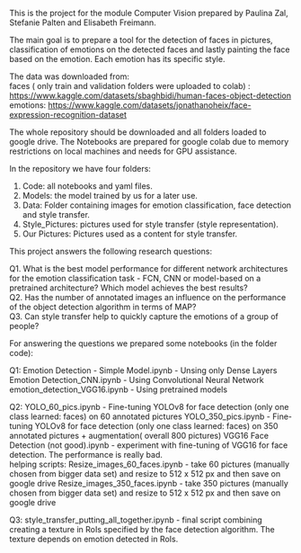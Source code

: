 This is the project for the module Computer Vision prepared by Paulina Zal, Stefanie Palten and Elisabeth Freimann.

The main goal is to prepare a tool for the detection of faces in pictures, classification of emotions on the detected faces and lastly painting the face based on the emotion. Each emotion has its specific style.

The data was downloaded from: <br>
faces ( only train and validation folders were uploaded to colab) : https://www.kaggle.com/datasets/sbaghbidi/human-faces-object-detection <br>
emotions: https://www.kaggle.com/datasets/jonathanoheix/face-expression-recognition-dataset

The whole repository should be downloaded and all folders loaded to google drive. The Notebooks are prepared for google colab due to memory restrictions on local machines and needs for GPU assistance.

In the repository we have four folders:
1. Code: all notebooks and yaml files.
2. Models: the model trained by us for a later use.
3. Data: Folder containing images for emotion classification, face detection and style transfer.
4. Style_Pictures: pictures used for style transfer (style representation).
5. Our Pictures: Pictures used as a content for style transfer.

This project answers the following research questions:

Q1. What is the best model performance for different network architectures for the emotion classification task - FCN, CNN or model-based on a pretrained architecture? Which model achieves the best results?<br>
Q2. Has the number of annotated images an influence on the performance of the object detection algorithm in terms of MAP​? <br>
Q3. Can style transfer help to quickly capture the emotions of a group of people? <br>


For answering the questions we prepared some notebooks (in the folder code):

Q1: 
Emotion Detection - Simple Model.ipynb - Unsing only Dense Layers
Emotion Detection_CNN.ipynb - Using Convolutional Neural Network
emotion_detection_VGG16.ipynb - Using pretrained models

Q2:
YOLO_60_pics.ipynb - Fine-tuning YOLOv8 for face detection (only one class learned: faces) on 60 annotated pictures
YOLO_350_pics.ipynb - Fine-tuning YOLOv8 for face detection (only one class learned: faces) on 350 annotated pictures + augmentation( overall 800 pictures)
VGG16 Face Detection (not good).ipynb - experiment with fine-tuning of VGG16 for face detection. The performance is really bad.  
  helping scripts:
  Resize_images_60_faces.ipynb - take 60 pictures (manually chosen from bigger data set) and resize to 512 x 512 px and then save on google drive
  Resize_images_350_faces.ipynb - take 350 pictures (manually chosen from bigger data set) and resize to 512 x 512 px and then save on google drive

Q3:
style_transfer_putting_all_together.ipynb - final script combining creating a texture in RoIs specified by the face detection algorithm. The texture depends on emotion detected in RoIs.


                    
